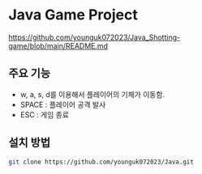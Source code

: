 # Java Game Project
https://github.com/younguk072023/Java_Shotting-game/blob/main/README.md




## 주요 기능

- w, a, s, d를 이용해서 플레이어의 기체가 이동함.
- SPACE : 플레이어 공격 발사
- ESC : 게임 종료


## 설치 방법
```bash
git clone https://github.com/younguk072023/Java.git
